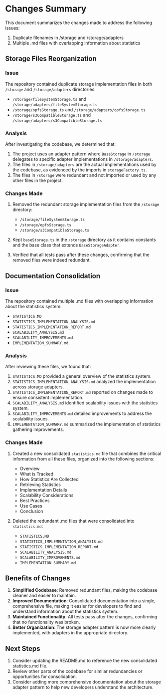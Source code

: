 # Changes Summary

This document summarizes the changes made to address the following issues:

1. Duplicate filenames in /storage and /storage/adapters
2. Multiple .md files with overlapping information about statistics

## Storage Files Reorganization

### Issue
The repository contained duplicate storage implementation files in both `/storage` and `/storage/adapters` directories:
- `/storage/fileSystemStorage.ts` and `/storage/adapters/fileSystemStorage.ts`
- `/storage/opfsStorage.ts` and `/storage/adapters/opfsStorage.ts`
- `/storage/s3CompatibleStorage.ts` and `/storage/adapters/s3CompatibleStorage.ts`

### Analysis
After investigating the codebase, we determined that:

1. The project uses an adapter pattern where `BaseStorage` in `/storage` delegates to specific adapter implementations in `/storage/adapters`.
2. The files in `/storage/adapters` are the actual implementations used by the codebase, as evidenced by the imports in `storageFactory.ts`.
3. The files in `/storage` were redundant and not imported or used by any other files in the project.

### Changes Made
1. Removed the redundant storage implementation files from the `/storage` directory:
   - `/storage/fileSystemStorage.ts`
   - `/storage/opfsStorage.ts`
   - `/storage/s3CompatibleStorage.ts`

2. Kept `baseStorage.ts` in the `/storage` directory as it contains constants and the base class that extends `BaseStorageAdapter`.

3. Verified that all tests pass after these changes, confirming that the removed files were indeed redundant.

## Documentation Consolidation

### Issue
The repository contained multiple .md files with overlapping information about the statistics system:
- `STATISTICS.MD`
- `STATISTICS_IMPLEMENTATION_ANALYSIS.md`
- `STATISTICS_IMPLEMENTATION_REPORT.md`
- `SCALABILITY_ANALYSIS.md`
- `SCALABILITY_IMPROVEMENTS.md`
- `IMPLEMENTATION_SUMMARY.md`

### Analysis
After reviewing these files, we found that:

1. `STATISTICS.MD` provided a general overview of the statistics system.
2. `STATISTICS_IMPLEMENTATION_ANALYSIS.md` analyzed the implementation across storage adapters.
3. `STATISTICS_IMPLEMENTATION_REPORT.md` reported on changes made to ensure consistent implementation.
4. `SCALABILITY_ANALYSIS.md` identified scalability issues with the statistics system.
5. `SCALABILITY_IMPROVEMENTS.md` detailed improvements to address the scalability issues.
6. `IMPLEMENTATION_SUMMARY.md` summarized the implementation of statistics gathering improvements.

### Changes Made
1. Created a new consolidated `statistics.md` file that combines the critical information from all these files, organized into the following sections:
   - Overview
   - What is Tracked
   - How Statistics Are Collected
   - Retrieving Statistics
   - Implementation Details
   - Scalability Considerations
   - Best Practices
   - Use Cases
   - Conclusion

2. Deleted the redundant .md files that were consolidated into `statistics.md`:
   - `STATISTICS.MD`
   - `STATISTICS_IMPLEMENTATION_ANALYSIS.md`
   - `STATISTICS_IMPLEMENTATION_REPORT.md`
   - `SCALABILITY_ANALYSIS.md`
   - `SCALABILITY_IMPROVEMENTS.md`
   - `IMPLEMENTATION_SUMMARY.md`

## Benefits of Changes

1. **Simplified Codebase**: Removed redundant files, making the codebase cleaner and easier to maintain.
2. **Improved Documentation**: Consolidated documentation into a single, comprehensive file, making it easier for developers to find and understand information about the statistics system.
3. **Maintained Functionality**: All tests pass after the changes, confirming that no functionality was broken.
4. **Better Organization**: The storage adapter pattern is now more clearly implemented, with adapters in the appropriate directory.

## Next Steps

1. Consider updating the README.md to reference the new consolidated statistics.md file.
2. Review other parts of the codebase for similar redundancies or opportunities for consolidation.
3. Consider adding more comprehensive documentation about the storage adapter pattern to help new developers understand the architecture.